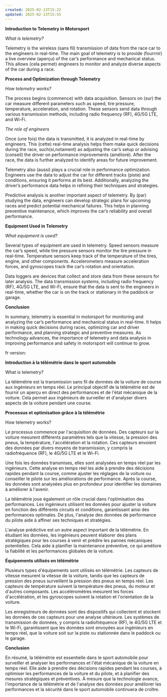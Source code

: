 ```yaml
---
created: 2025-02-13T15:22
updated: 2025-02-13T15:55
---
```

**Introduction to Telemetry in Motorsport**

_What is telemetry?_

Telemetry is the wireless (sans fil) transmission of data from the race car to the engineers in real-time. The main goal of telemetry is to provide (fourrnir) a live overview (aperçu) of the car’s performance and mechanical status. This allows (cela permet) engineers to monitor and analyze diverse aspects of the car during a race.

**Process and Optimization through Telemetry**

_How telemetry works?_

The process begins (commence) with data acquisition. Sensors on (sur) the car measure different parameters such as speed, tire pressure, temperature, acceleration, and rotation. These sensors send data through various transmission methods, including radio frequency (RF), 4G/5G LTE, and Wi-Fi.

_The role of engineers_

Once (une fois) the data is transmitted, it is analyzed in real-time by engineers. This (cette) real-time analysis helps them make quick decisions during the race, such(si,notament) as adjusting the car’s setup or advising (conseil) the driver on performance improvements (amélioré). After the race, the data is further analyzed to identify areas for future improvement.

Telemetry also (aussi) plays a crucial role in performance optimization. Engineers use the data to adjust the car for different tracks (piste) and conditions, ensuring it performs at its best. Additionally, analyzing the driver’s performance data helps in refining their techniques and strategies.

Predictive analysis is another important aspect of telemetry. By (par) studying the data, engineers can develop strategic plans for upcoming races and predict potential mechanical failures. This helps in planning preventive maintenance, which improves the car’s reliability and overall performance.

**Equipment Used in Telemetry**

_What equipment is used?_

Several types of equipment are used in telemetry. Speed sensors measure the car’s speed, while tire pressure sensors monitor the tire pressure in real-time. Temperature sensors keep track of the temperature of the tires, engine, and other components. Accelerometers measure acceleration forces, and gyroscopes track the car’s rotation and orientation.

Data loggers are devices that collect and store data from these sensors for later analysis. The data transmission systems, including radio frequency (RF), 4G/5G LTE, and Wi-Fi, ensure that the data is sent to the engineers in real-time, whether the car is on the track or stationary in the paddock or garage.

**Conclusion**

In summary, telemetry is essential in motorsport for monitoring and analyzing the car’s performance and mechanical status in real-time. It helps in making quick decisions during races, optimizing car and driver performance, and planning strategic and preventive measures. As technology advances, the importance of telemetry and data analysis in improving performance and safety in motorsport will continue to grow.

fr version:

**Introduction à la télémétrie dans le sport automobile**

What is telemetry?

La télémétrie est la transmission sans fil de données de la voiture de course aux ingénieurs en temps réel. Le principal objectif de la télémétrie est de fournir un aperçu en direct des performances et de l'état mécanique de la voiture. Cela permet aux ingénieurs de surveiller et d'analyser divers aspects de la voiture pendant une course.

**Processus et optimisation grâce à la télémétrie**

How telemetry works?

Le processus commence par l'acquisition de données. Des capteurs sur la voiture mesurent différents paramètres tels que la vitesse, la pression des pneus, la température, l'accélération et la rotation. Ces capteurs envoient des données par divers moyens de transmission, y compris la radiofréquence (RF), le 4G/5G LTE et le Wi-Fi.

Une fois les données transmises, elles sont analysées en temps réel par les ingénieurs. Cette analyse en temps réel les aide à prendre des décisions rapides pendant la course, comme ajuster les réglages de la voiture ou conseiller le pilote sur les améliorations de performance. Après la course, les données sont analysées plus en profondeur pour identifier les domaines à améliorer à l'avenir.

La télémétrie joue également un rôle crucial dans l'optimisation des performances. Les ingénieurs utilisent les données pour ajuster la voiture en fonction des différents circuits et conditions, garantissant ainsi des performances optimales. De plus, l'analyse des données de performance du pilote aide à affiner ses techniques et stratégies.

L'analyse prédictive est un autre aspect important de la télémétrie. En étudiant les données, les ingénieurs peuvent élaborer des plans stratégiques pour les courses à venir et prédire les pannes mécaniques potentielles. Cela aide à planifier la maintenance préventive, ce qui améliore la fiabilité et les performances globales de la voiture.

**Équipements utilisés en télémétrie**

Plusieurs types d'équipements sont utilisés en télémétrie. Les capteurs de vitesse mesurent la vitesse de la voiture, tandis que les capteurs de pression des pneus surveillent la pression des pneus en temps réel. Les capteurs de température suivent la température des pneus, du moteur et d'autres composants. Les accéléromètres mesurent les forces d'accélération, et les gyroscopes suivent la rotation et l'orientation de la voiture.

Les enregistreurs de données sont des dispositifs qui collectent et stockent les données de ces capteurs pour une analyse ultérieure. Les systèmes de transmission de données, y compris la radiofréquence (RF), le 4G/5G LTE et le Wi-Fi, garantissent que les données sont envoyées aux ingénieurs en temps réel, que la voiture soit sur la piste ou stationnée dans le paddock ou le garage.

**Conclusion**

En résumé, la télémétrie est essentielle dans le sport automobile pour surveiller et analyser les performances et l'état mécanique de la voiture en temps réel. Elle aide à prendre des décisions rapides pendant les courses, à optimiser les performances de la voiture et du pilote, et à planifier des mesures stratégiques et préventives. À mesure que la technologie avance, l'importance de la télémétrie et de l'analyse des données pour améliorer les performances et la sécurité dans le sport automobile continuera de croître.